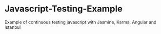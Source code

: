 Javascript-Testing-Example
==========================

Example of continuous testing javascript with Jasmine, Karma, Angular and Istanbul
